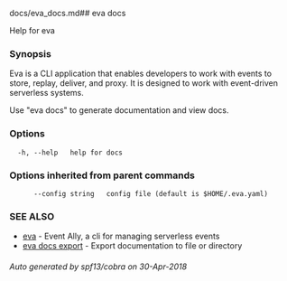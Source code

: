 docs/eva_docs.md## eva docs

Help for eva

### Synopsis

Eva is a CLI application that enables developers
to work with events to store, replay, deliver,
and proxy. It is designed to work with event-driven
serverless systems.

Use "eva docs" to generate documentation and view docs.

### Options

```
  -h, --help   help for docs
```

### Options inherited from parent commands

```
      --config string   config file (default is $HOME/.eva.yaml)
```

### SEE ALSO

* [eva](eva.md)	 - Event Ally, a cli for managing serverless events
* [eva docs export](eva_docs_export.md)	 - Export documentation to file or directory

###### Auto generated by spf13/cobra on 30-Apr-2018
